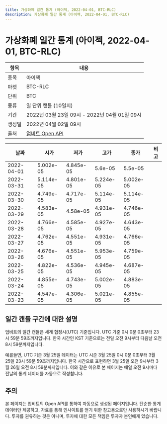 ```yaml
---
title: 가상화폐 일간 통계 (아이젝, 2022-04-01, BTC-RLC)
description: 가상화폐 일간 통계 (아이젝, 2022-04-01, BTC-RLC)
---
```



가상화폐 일간 통계 (아이젝, 2022-04-01, BTC-RLC)
===

|항목|내용|
|--|--|
|종목|아이젝|
|마켓|BTC-RLC|
|단위|BTC|
|종류|일 단위 캔들 (10일치)|
|기간|2022년 03월 23일 09시 - 2022년 04월 01일 09시|
|생성일|2022년 04월 02일 09시|
|출처|[업비트 Open API](https://docs.upbit.com)|


|날짜|시가|저가|고가|종가|비고|
|--|--|--|--|--|--|
|2022-04-01|5.002e-05|4.845e-05|5.6e-05|5.5e-05|    |
|2022-03-31|5.114e-05|4.801e-05|5.224e-05|5.002e-05|    |
|2022-03-30|4.749e-05|4.717e-05|5.114e-05|5.114e-05|    |
|2022-03-29|4.583e-05|4.58e-05|4.931e-05|4.746e-05|    |
|2022-03-28|4.766e-05|4.585e-05|4.927e-05|4.643e-05|    |
|2022-03-27|4.762e-05|4.551e-05|4.931e-05|4.766e-05|    |
|2022-03-26|4.676e-05|4.551e-05|5.953e-05|4.759e-05|    |
|2022-03-25|4.822e-05|4.536e-05|4.945e-05|4.687e-05|    |
|2022-03-24|4.855e-05|4.743e-05|5.002e-05|4.883e-05|    |
|2022-03-23|4.547e-05|4.306e-05|5.021e-05|4.855e-05|    |


일간 캔들 구간에 대한 설명
---


업비트의 일간 캔들은 세계 협정시(UTC) 기준입니다. 
UTC 기준 0시 0분 0초부터 23시 59분 59초까지입니다. 
한국 시간인 KST 기준으로는 전일 오전 9시부터 다음날 오전 8시 59분까지입니다. 


예를들면, UTC 기준 3월 25일 데이터는 UTC 시준 3월 25일 0시 0분 0초부터 3월 25일 23시 59분 59초까지입니다. 
한국 시간으로 표현하면 3월 25일 오전 9시부터 3월 26일 오전 8시 59분까지입니다. 
이와 같은 이유로 본 페이지는 매일 오전 9시마다 전날의 통계 데이터를 자동으로 작성합니다. 


주의
---


본 페이지는 업비트의 Open API를 통하여 자동으로 생성된 페이지입니다. 
단순한 통계 데이터만 제공하고, 자료를 통해 인사이트를 얻기 위한 참고용으로만 사용하시기 바랍니다. 
투자를 권유하는 것은 아니며, 투자에 대한 모든 책임은 투자자 본인에게 있습니다. 
